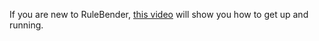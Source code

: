 If you are new to RuleBender, [this video](https://youtu.be/MWoY5iaC8W0) will show you how to get up and running.
